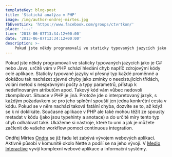 ```yaml
---
templateKey: blog-post
title: 'Statická analýza v PHP'
image: /img/author-ondrej-mirtes.jpg
fbEventLink: 'https://www.facebook.com/groups/ctvrtkon/'
place: '---'
time: '2013-06-07T13:34:12+00:00'
date: '2013-06-07T13:34:12+00:00'
description: >-
    Pokud jste někdy programovali ve staticky typovaných jazycích jako je C# nebo Java, určitě vám v PHP schází hledání chyb napříč zdrojovými kódy celé aplikace. Staticky typované jazyky ví...
---
```

Pokud jste někdy programovali ve staticky typovaných jazycích jako je C# nebo Java, určitě vám v PHP schází hledání chyb napříč zdrojovými kódy celé aplikace. Staticky typované jazyky ví přesný typ každé proměnné a dokážou tak nacházet zjevné chyby jako zmínky o neexistujících třídách, volání metod s nesprávnými počty a typy parametrů, přístup k nedefinovaným atributům apod. Takový kód vám vůbec nedovolí zkompilovat. Situace v PHP je jiná. Protože jde o interpretovaný jazyk, s každým požadavkem se pro jeho splnění spouští jen jedna konkrétní cesta v kódu. Pokud se v něm nachází taková fatální chyba, dozvíte se to, až když se k ní doklikáte. Současné aplikace v PHP ale také mohou těžit ze spousty metadat v kódu (jako jsou typehinty a anotace) a do určité míry tento typ chyb odhalovat také. Ukážeme si nástroje, které to umí a jak je můžete začlenit do vašeho workflow pomocí continuous integration.

Ondřej Mirtes [Ondra](http://mirtes.cz "Osobní stránky Ondřeje Mirtese") se již řadu let zabývá vývojem webových aplikací. Aktivně působí v komunitě okolo Nette a podílí se na jeho vývoji. V [Medio Interactive](http://www.medio.cz "Medio Interactive") vyvíjí komplexní webové aplikace a informační systémy.